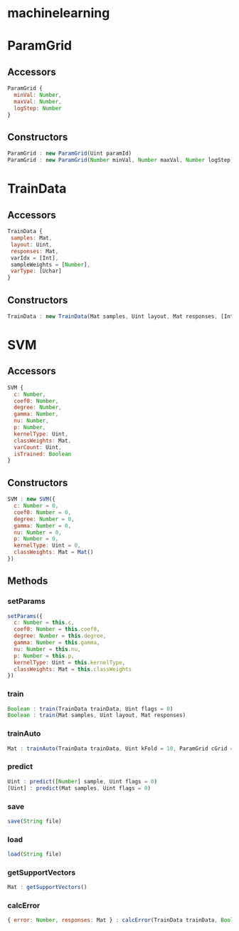 # machinelearning

<a name="ParamGrid"></a>

# ParamGrid

## Accessors
``` javascript
ParamGrid {
  minVal: Number, 
  maxVal: Number, 
  logStep: Number
}
```

<a name="ParamGrid.constructors"></a>

## Constructors
``` javascript
ParamGrid : new ParamGrid(Uint paramId)
ParamGrid : new ParamGrid(Number minVal, Number maxVal, Number logStep)
```


<a name="TrainData"></a>

# TrainData

## Accessors
``` javascript
TrainData {
 samples: Mat, 
 layout: Uint, 
 responses: Mat, 
 varIdx = [Int],
 sampleWeights = [Number], 
 varType: [Uchar]
}
```

<a name="TrainData.constructors"></a>

## Constructors
``` javascript
TrainData : new TrainData(Mat samples, Uint layout, Mat responses, [Int] varIdx = [], [Int] sampleIdx = [], [Number] sampleWeights = [], [Uchar] varType = [])
```


<a name="SVM"></a>

# SVM

## Accessors
``` javascript
SVM {
  c: Number,
  coef0: Number,
  degree: Number,
  gamma: Number,
  nu: Number,
  p: Number,
  kernelType: Uint,
  classWeights: Mat,
  varCount: Uint,
  isTrained: Boolean
}
```

<a name="SVM.constructors"></a>

## Constructors
``` javascript
SVM : new SVM({
  c: Number = 0,
  coef0: Number = 0,
  degree: Number = 0,
  gamma: Number = 0,
  nu: Number = 0,
  p: Number = 0,
  kernelType: Uint = 0,
  classWeights: Mat = Mat()
})
```
## Methods

<a name="SVM.setParams"></a>

### setParams
``` javascript
setParams({
  c: Number = this.c,
  coef0: Number = this.coef0,
  degree: Number = this.degree,
  gamma: Number = this.gamma,
  nu: Number = this.nu,
  p: Number = this.p,
  kernelType: Uint = this.kernelType,
  classWeights: Mat = this.classWeights
})
```

<a name="SVM.train"></a>

### train
``` javascript
Boolean : train(TrainData trainData, Uint flags = 0)
Boolean : train(Mat samples, Uint layout, Mat responses)
```

<a name="SVM.trainAuto"></a>

### trainAuto
``` javascript
Mat : trainAuto(TrainData trainData, Uint kFold = 10, ParamGrid cGrid = ParamGrid(SVM.C), ParamGrid gammaGrid = ParamGrid(SVM.GAMMA), ParamGrid pGrid = ParamGrid(SVM.P), ParamGrid nuGrid = ParamGrid(SVM.NU), ParamGrid coeffGrid = ParamGrid(SVM.COEF), ParamGrid degreeGrid = ParamGrid(SVM.DEGREE), Boolean balanced = false)
```

<a name="SVM.predict"></a>

### predict
``` javascript
Uint : predict([Number] sample, Uint flags = 0)
[Uint] : predict(Mat samples, Uint flags = 0)
```

<a name="SVM.save"></a>

### save
``` javascript
save(String file)
```

<a name="SVM.load"></a>

### load
``` javascript
load(String file)
```

<a name="SVM.getSupportVectors"></a>

### getSupportVectors
``` javascript
Mat : getSupportVectors()
```

<a name="SVM.calcError"></a>

### calcError
``` javascript
{ error: Number, responses: Mat } : calcError(TrainData trainData, Boolean test)
```